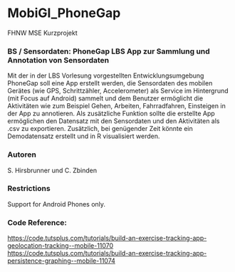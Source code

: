 # MobiGI_PhoneGap
FHNW MSE Kurzprojekt

### BS / Sensordaten: PhoneGap LBS App zur Sammlung und Annotation von Sensordaten 
Mit der in der LBS Vorlesung vorgestellten Entwicklungsumgebung PhoneGap soll eine App erstellt werden,
        die Sensordaten des mobilen Gerätes (wie GPS, Schrittzähler, Accelerometer) als Service im Hintergrund 
        (mit Focus auf Android) sammelt und dem Benutzer ermöglicht die Aktivitäten wie zum Beispiel Gehen, Arbeiten,
        Fahrradfahren, Einsteigen in der App zu annotieren.
        Als zusätzliche Funktion sollte die erstellte App ermöglichen den Datensatz mit den Sensordaten und
        den Aktivitäten als .csv zu exportieren. Zusätzlich, bei genügender Zeit könnte ein Demodatensatz erstellt und
        in R visualisiert werden.

### Autoren
S. Hirsbrunner und C. Zbinden

### Restrictions
Support for Android Phones only.

### Code Reference:
https://code.tutsplus.com/tutorials/build-an-exercise-tracking-app-geolocation-tracking--mobile-11070
https://code.tutsplus.com/tutorials/build-an-exercise-tracking-app-persistence-graphing--mobile-11074
